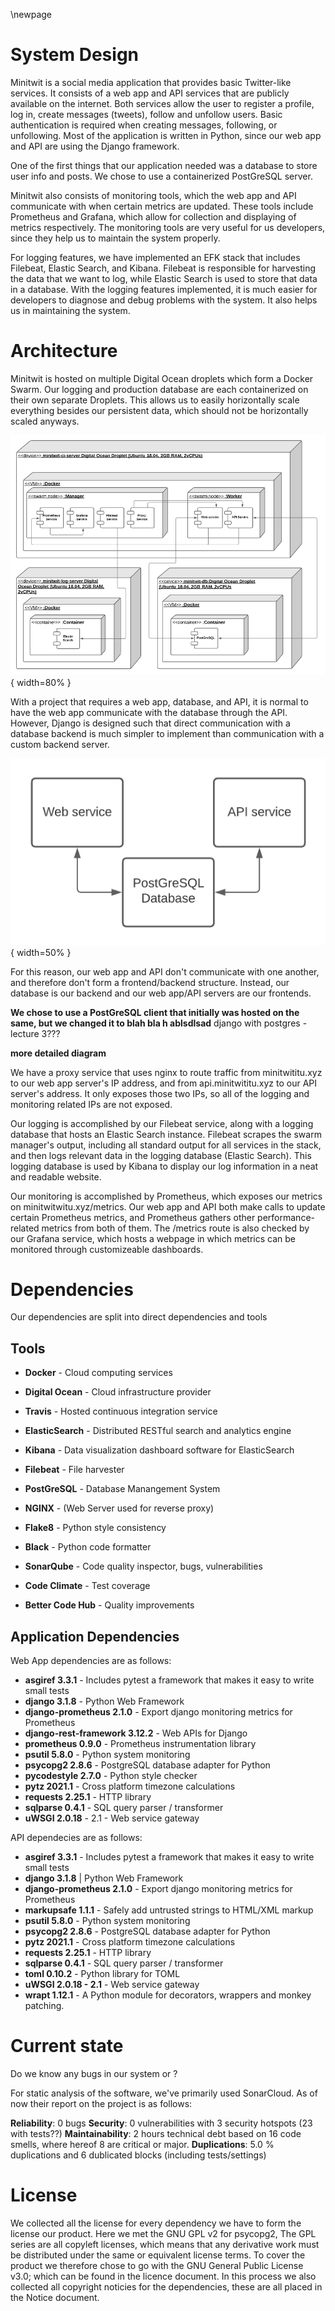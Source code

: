\newpage

# System Design

Minitwit is a social media application that provides basic Twitter-like services. It consists of a web app and API services that are publicly available on the internet. Both services allow the user to register a profile, log in, create messages (tweets), follow and unfollow users. Basic authentication is required when creating messages, following, or unfollowing. Most of the application is written in Python, since our web app and API are using the Django framework. 

One of the first things that our application needed was a database to store user info and posts. We chose to use a containerized PostGreSQL server.

Minitwit also consists of monitoring tools, which the web app and API communicate with when certain metrics are updated. These tools include Prometheus and Grafana, which allow for collection and displaying of metrics respectively. The monitoring tools are very useful for us developers, since they help us to maintain the system properly. 

For logging features, we have implemented an EFK stack that includes Filebeat, Elastic Search, and Kibana. Filebeat is responsible for harvesting the data that we want to log, while Elastic Search is used to store that data in a database. With the logging features implemented, it is much easier for developers to diagnose and debug problems with the system. It also helps us in maintaining the system.

# Architecture

Minitwit is hosted on multiple Digital Ocean droplets which form a Docker Swarm. Our logging and production database are each containerized on their own separate Droplets. This allows us to easily horizontally scale everything besides our persistent data, which should not be horizontally scaled anyways. 

![Deployment diagram of docker swarm setup](images/deployment_diagram.png "Deployment Diagram"){ width=80% }

With a project that requires a web app, database, and API, it is normal to have the web app communicate with the database through the API. However, Django is designed such that direct communication with a database backend is much simpler to implement than communication with a custom backend server.

![Diagram of project structure](images/web-api-db.png "Diagram of project structure"){ width=50% }

For this reason, our web app and API don't communicate with one another, and therefore don't form a frontend/backend structure. Instead, our database is our backend and our web app/API servers are our frontends.

****We chose to use a PostGreSQL client that initially was hosted on the same, but we changed it to blah bla h ablsdlsad**** django with postgres - lecture 3??? 

**more detailed diagram**

We have a proxy service that uses nginx to route traffic from minitwititu.xyz to our web app server's IP address, and from api.minitwititu.xyz to our API server's address. It only exposes those two IPs, so all of the logging and monitoring related IPs are not exposed.

Our logging is accomplished by our Filebeat service, along with a logging database that hosts an Elastic Search instance. Filebeat scrapes the swarm manager's output, including all standard output for all services in the stack, and then logs relevant data in the logging database (Elastic Search). This logging database is used by Kibana to display our log information in a neat and readable website.

Our monitoring is accomplished by Prometheus, which exposes our metrics on minitwitwitu.xyz/metrics. Our web app and API both make calls to update certain Prometheus metrics, and Prometheus gathers other performance-related metrics from both of them. The /metrics route is also checked by our Grafana service, which hosts a webpage in which metrics can be monitored through customizeable dashboards.


# Dependencies

Our dependencies are split into direct dependencies and tools

## Tools

- **Docker** - Cloud computing services
- **Digital Ocean** - Cloud infrastructure provider
- **Travis** - Hosted continuous integration service
- **ElasticSearch** - Distributed RESTful search and analytics engine
- **Kibana** - Data visualization dashboard software for ElasticSearch
- **Filebeat** - File harvester
- **PostGreSQL** - Database Manangement System
- **NGINX** - (Web Server used for reverse proxy)

- **Flake8** - Python style consistency
- **Black** - Python code formatter
- **SonarQube** - Code quality inspector, bugs, vulnerabilities
- **Code Climate** - Test coverage
- **Better Code Hub** - Quality improvements

## Application Dependencies

Web App dependencies are as follows:

- **asgiref 3.3.1** - Includes pytest a framework that makes it easy to write small tests
- **django 3.1.8** - Python Web Framework
- **django-prometheus 2.1.0** - Export django monitoring metrics for Prometheus
- **django-rest-framework 3.12.2** - Web APIs for Django
- **prometheus 0.9.0** - Prometheus instrumentation library
- **psutil 5.8.0** - Python system monitoring
- **psycopg2 2.8.6** - PostgreSQL database adapter for Python
- **pycodestyle 2.7.0** - Python style checker
- **pytz 2021.1** - Cross platform timezone calculations
- **requests 2.25.1** - HTTP library
- **sqlparse 0.4.1** - SQL query parser / transformer
- **uWSGI 2.0.18** - 2.1 - Web service gateway

API dependecies are as follows:

- **asgiref 3.3.1** - Includes pytest a framework that makes it easy to write small tests
- **django 3.1.8** | Python Web Framework
- **django-prometheus 2.1.0** - Export django monitoring metrics for Prometheus 
- **markupsafe 1.1.1** - Safely add untrusted strings to HTML/XML markup
- **psutil 5.8.0** - Python system monitoring
- **psycopg2 2.8.6** - PostgreSQL database adapter for Python
- **pytz 2021.1** - Cross platform timezone calculations
- **requests 2.25.1** - HTTP library
- **sqlparse 0.4.1** - SQL query parser / transformer
- **toml 0.10.2** - Python library for TOML
- **uWSGI 2.0.18 - 2.1** - Web service gateway
- **wrapt 1.12.1** - A Python module for decorators, wrappers and monkey patching.

# Current state

Do we know any bugs in our system or ?

For static analysis of the software, we've primarily used SonarCloud. As of now their report on the project is as follows:

 **Reliability**: 0 bugs
 **Security**: 0 vulnerabilities with 3 security hotspots (23 with tests??)
 **Maintainability**: 2 hours technical debt based on 16 code smells, where hereof 8 are critical or major.
 **Duplications**: 5.0 % duplications and 6 dublicated blocks (including tests/settings)
 

# License

We collected all the license for every dependency we have to form the license our product. Here we met the GNU GPL v2 for psycopg2, The GPL series are all copyleft licenses, which means that any derivative work must be distributed under the same or equivalent license terms. To cover the product we therefore chose to go with the GNU General Public License v3.0; which can be found in the licence document. In this process we also collected all copyright noticies for the dependencies, these are all placed in the Notice document.